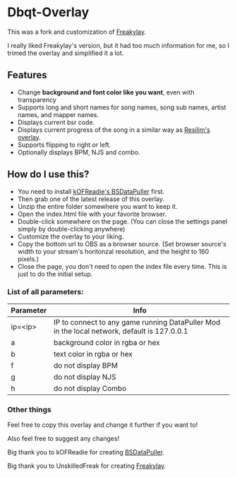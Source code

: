 # Dbqt-Overlay
This was a fork and customization of [Freakylay](https://github.com/UnskilledFreak/Freakylay).

I really liked Freakylay's version, but it had too much information for me, so I trimed the overlay and simplified it a lot.

## Features

- Change **background and font color like you want**, even with transparency
- Supports long and short names for song names, song sub names, artist names, and mapper names.
- Displays current bsr code.
- Displays current progress of the song in a similar way as [Resilim's overlay](https://github.com/Reselim/beat-saber-overlay).
- Supports flipping to right or left.
- Optionally displays BPM, NJS and combo.

## How do I use this?

- You need to install [kOFReadie's BSDataPuller](https://github.com/kOFReadie/BSDataPuller) first.
- Then grab one of the latest release of this overlay.
- Unzip the entire folder somewhere you want to keep it.
- Open the index.html file with your favorite browser.
- Double-click somewhere on the page. (You can close the settings panel simply by double-clicking anywhere)
- Customize the overlay to your liking.
- Copy the bottom url to OBS as a browser source. (Set browser source's width to your stream's horitonzal resolution, and the height to 160 pixels.)
- Close the page, you don't need to open the index file every time. This is just to do the initial setup.

### List of all parameters:

|Parameter|Info
|---|---|
|ip=\<ip\>|IP to connect to any game running DataPuller Mod in the local network, default is 127.0.0.1|
|a|background color in rgba or hex|
|b|text color in rgba or hex|
|f|do not display BPM|
|g|do not display NJS|
|h|do not display Combo|

### Other things
Feel free to copy this overlay and change it further if you want to!

Also feel free to suggest any changes!

Big thank you to kOFReadie for creating [BSDataPuller](https://github.com/kOFReadie/BSDataPuller).

Big thank you to UnskilledFreak for creating [Freakylay](https://github.com/UnskilledFreak/Freakylay).
